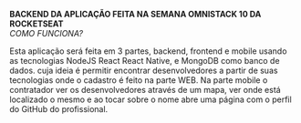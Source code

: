 **BACKEND DA APLICAÇÃO FEITA NA SEMANA OMNISTACK 10 DA ROCKETSEAT** </br>
_COMO FUNCIONA?_

Esta aplicação será feita em 3 partes, backend, frontend e mobile usando as tecnologias NodeJS React React Native, e MongoDB como banco de dados.
cuja ideia é permitir encontrar desenvolvedores a partir de suas tecnologias onde o cadastro é feito na parte WEB. Na parte mobile o contratador ver os desenvolvedores através de um mapa, ver onde está localizado o mesmo e ao tocar sobre o nome abre uma página com o perfil do GitHub do profissional.
